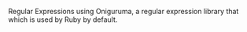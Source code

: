 Regular Expressions using Oniguruma, a regular expression library that which is used by Ruby by default.
